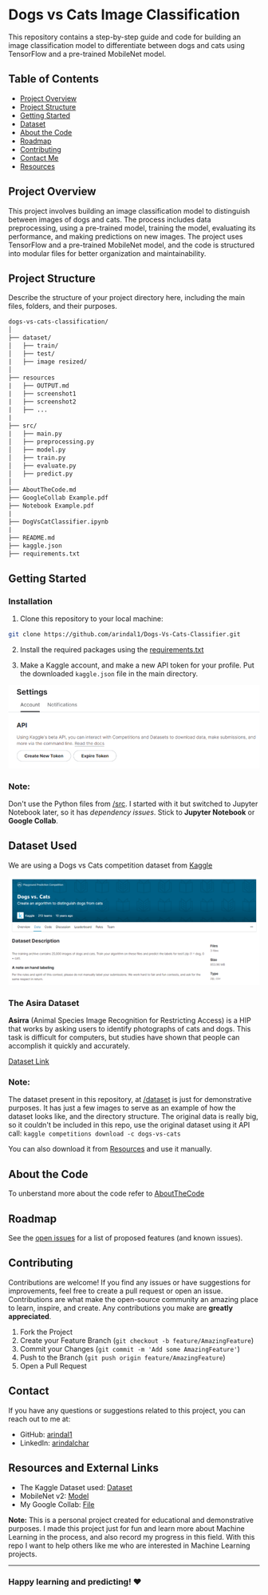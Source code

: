 
# Dogs vs Cats Image Classification

This repository contains a step-by-step guide and code for building an image classification model to differentiate between dogs and cats using TensorFlow and a pre-trained MobileNet model.

## Table of Contents

- [Project Overview](#project-overview)
- [Project Structure](#project-structure)
- [Getting Started](#getting-started)
- [Dataset](#dataset-used)
- [About the Code](#about-the-code)
- [Roadmap](#roadmap)
- [Contributing](#contributing)
- [Contact Me](#contact)
- [Resources](#resources-and-external-links)

## Project Overview

This project involves building an image classification model to distinguish between images of dogs and cats. The process includes data preprocessing, using a pre-trained model, training the model, evaluating its performance, and making predictions on new images. The project uses TensorFlow and a pre-trained MobileNet model, and the code is structured into modular files for better organization and maintainability.

## Project Structure

Describe the structure of your project directory here, including the main files, folders, and their purposes.

```
dogs-vs-cats-classification/
│
├── dataset/
│   ├── train/
│   ├── test/
|   ├── image resized/
│
├── resources
|   ├── OUTPUT.md
|   ├── screenshot1
|   ├── screenshot2
|   ├── ...
|
├── src/
|   ├── main.py
│   ├── preprocessing.py
│   ├── model.py
│   ├── train.py
│   ├── evaluate.py
│   ├── predict.py
│
├── AboutTheCode.md
├── GoogleCollab Example.pdf
├── Notebook Example.pdf
|
├── DogVsCatClassifier.ipynb
|
├── README.md
├── kaggle.json
├── requirements.txt

```

## Getting Started

### Installation

1. Clone this repository to your local machine:

```bash
git clone https://github.com/arindal1/Dogs-Vs-Cats-Classifier.git
```

2. Install the required packages using the [requirements.txt](requirements.txt)

3. Make a Kaggle account, and make a new API token for your profile. Put the downloaded `kaggle.json` file in the main directory.

![kaggle api](resources/s7.png)

### Note:

Don't use the Python files from [/src](/src). I started with it but switched to Jupyter Notebook later, so it has *dependency issues*. Stick to **Jupyter Notebook** or **Google Collab**.

## Dataset Used

We are using a Dogs vs Cats competition dataset from [Kaggle](https://www.kaggle.com/)

![kaggle dataset](resources/s5.png)

### The Asira Dataset

**Asirra** (Animal Species Image Recognition for Restricting Access) is a HIP that works by asking users to identify photographs of cats and dogs. This task is difficult for computers, but studies have shown that people can accomplish it quickly and accurately. 

[Dataset Link](https://www.kaggle.com/competitions/dogs-vs-cats)

### Note:

The dataset present in this repository, at [/dataset](/dataset) is just for demonstrative purposes. It has just a few images to serve as an example of how the dataset looks like, and the directory structure. The original data is really big, so it couldn't be included in this repo, use the original dataset using it API call:
`kaggle competitions download -c dogs-vs-cats`

You can also download it from [Resources](#resources-and-external-links) and use it manually.

## About the Code

To unberstand more about the code refer to [AboutTheCode](AboutTheCode.md)

## Roadmap

See the [open issues](https://github.com/arindal1/Dictionary-WebApp/issues) for a list of proposed features (and known issues).

## Contributing

Contributions are welcome! If you find any issues or have suggestions for improvements, feel free to create a pull request or open an issue.
Contributions are what make the open-source community an amazing place to learn, inspire, and create. Any contributions you make are **greatly appreciated**.

1. Fork the Project
2. Create your Feature Branch (`git checkout -b feature/AmazingFeature`)
3. Commit your Changes (`git commit -m 'Add some AmazingFeature'`)
4. Push to the Branch (`git push origin feature/AmazingFeature`)
5. Open a Pull Request

## Contact

If you have any questions or suggestions related to this project, you can reach out to me at:

- GitHub: [arindal1](https://github.com/arindal1)
- LinkedIn: [arindalchar](https://www.linkedin.com/in/arindalchar/)

## Resources and External Links

- The Kaggle Dataset used: [Dataset](https://www.kaggle.com/competitions/dogs-vs-cats)
- MobileNet v2: [Model](https://tfhub.dev/google/tf2-preview/mobilenet_v2/feature_vector/4)
- My Google Collab: [File](https://colab.research.google.com/drive/1eeuVHCfI963x5ehibpIO-x7uY4lw4bRG?usp=sharing)

**Note:** This is a personal project created for educational and demonstrative purposes. I made this project just for fun and learn more about Machine Learning in the process, and also record my progress in this field. With this repo I want to help others like me who are interested in Machine Learning projects.

---
### Happy learning and predicting! ❤️
